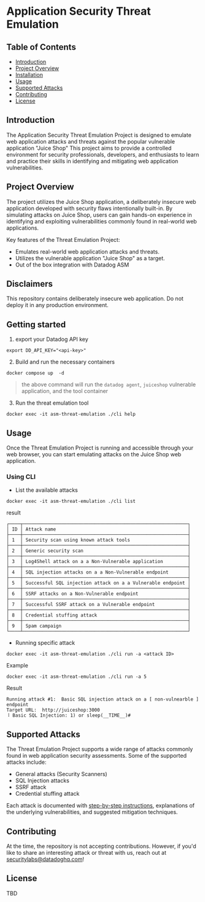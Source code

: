 # Application Security Threat Emulation


## Table of Contents

- [Introduction](#introduction)
- [Project Overview](#project-overview)
- [Installation](#installation)
- [Usage](#usage)
- [Supported Attacks](#supported-attacks)
- [Contributing](#contributing)
- [License](#license)

## Introduction

The Application Security Threat Emulation Project is designed to emulate web application attacks and threats against the popular vulnerable application "Juice Shop" This project aims to provide a controlled environment for security professionals, developers, and enthusiasts to learn and practice their skills in identifying and mitigating web application vulnerabilities.

## Project Overview

The project utilizes the Juice Shop application, a deliberately insecure web application developed with security flaws intentionally built-in. By simulating attacks on Juice Shop, users can gain hands-on experience in identifying and exploiting vulnerabilities commonly found in real-world web applications.

Key features of the Threat Emulation Project:

- Emulates real-world web application attacks and threats.
- Utilizes the vulnerable application "Juice Shop" as a target.
- Out of the box integration with Datadog ASM 


## Disclaimers
This repository contains deliberately insecure web application. Do not deploy it in any production environment.

## Getting started

1. export your Datadog API key 
```
export DD_API_KEY="<api-key>"
```

2. Build and run the necessary containers
```
docker compose up  -d
```
> the above command will run the `datadog agent`, `juiceshop` vulnerable application, and the tool container

3. Run the threat emulation tool
```
docker exec -it asm-threat-emulation ./cli help
```

## Usage

Once the Threat Emulation Project is running and accessible through your web browser, you can start emulating attacks on the Juice Shop web application.


### Using CLI


* List the available attacks

```
docker exec -it asm-threat-emulation ./cli list
```

result
```
┌────┬────────────────────────────────────────────────────────────┐
│ ID │ Attack name                                                │
├────┼────────────────────────────────────────────────────────────┤
│ 1  │ Security scan using known attack tools                     │
├────┼────────────────────────────────────────────────────────────┤
│ 2  │ Generic security scan                                      │
├────┼────────────────────────────────────────────────────────────┤
│ 3  │ Log4Shell attack on a a Non-Vulnerable application         │
├────┼────────────────────────────────────────────────────────────┤
│ 4  │ SQL injection attacks on a a Non-Vulnerable endpoint       │
├────┼────────────────────────────────────────────────────────────┤
│ 5  │ Successful SQL injection attack on a a Vulnerable endpoint │
├────┼────────────────────────────────────────────────────────────┤
│ 6  │ SSRF attacks on a Non-Vulnerable endpoint                  │
├────┼────────────────────────────────────────────────────────────┤
│ 7  │ Successful SSRF attack on a Vulnerable endpoint            │
├────┼────────────────────────────────────────────────────────────┤
│ 8  │ Credential stuffing attack                                 │
├────┼────────────────────────────────────────────────────────────┤
│ 9  │ Spam campaign                                              │
└────┴────────────────────────────────────────────────────────────┘
```

* Running specific attack

```
docker exec -it asm-threat-emulation ./cli run -a <attack ID>
```

Example

```
docker exec -it asm-threat-emulation ./cli run -a 5
```

Result
```
Running attack #1:  Basic SQL injection attack on a [ non-vulnearble ] endpoint
Target URL:  http://juiceshop:3000
⠸ Basic SQL Injection: 1) or sleep(__TIME__)#
```

## Supported Attacks

The Threat Emulation Project supports a wide range of attacks commonly found in web application security assessments. Some of the supported attacks include:

- General attacks (Security Scanners)
- SQL Injection attacks 
- SSRF attack
- Credential stuffing attack

Each attack is documented with [step-by-step instructions](./docs/), explanations of the underlying vulnerabilities, and suggested mitigation techniques.

## Contributing

At the time, the repository is not accepting contributions. However, if you'd like to share an interesting attack or threat with us, reach out at securitylabs@datadoghq.com!

## License

TBD